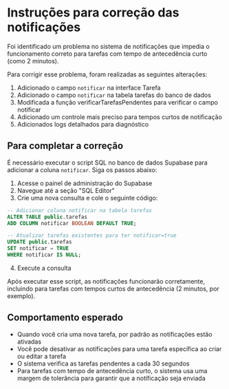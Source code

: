 # Instruções para correção das notificações

Foi identificado um problema no sistema de notificações que impedia o funcionamento correto para tarefas com tempo de antecedência curto (como 2 minutos).

Para corrigir esse problema, foram realizadas as seguintes alterações:

1. Adicionado o campo `notificar` na interface Tarefa
2. Adicionado o campo `notificar` na tabela tarefas do banco de dados
3. Modificada a função verificarTarefasPendentes para verificar o campo notificar
4. Adicionado um controle mais preciso para tempos curtos de notificação
5. Adicionados logs detalhados para diagnóstico

## Para completar a correção

É necessário executar o script SQL no banco de dados Supabase para adicionar a coluna `notificar`. Siga os passos abaixo:

1. Acesse o painel de administração do Supabase
2. Navegue até a seção "SQL Editor"
3. Crie uma nova consulta e cole o seguinte código:

```sql
-- Adicionar coluna notificar na tabela tarefas
ALTER TABLE public.tarefas
ADD COLUMN notificar BOOLEAN DEFAULT TRUE;

-- Atualizar tarefas existentes para ter notificar=true
UPDATE public.tarefas
SET notificar = TRUE
WHERE notificar IS NULL;
```

4. Execute a consulta

Após executar esse script, as notificações funcionarão corretamente, incluindo para tarefas com tempos curtos de antecedência (2 minutos, por exemplo).

## Comportamento esperado

- Quando você cria uma nova tarefa, por padrão as notificações estão ativadas
- Você pode desativar as notificações para uma tarefa específica ao criar ou editar a tarefa
- O sistema verifica as tarefas pendentes a cada 30 segundos
- Para tarefas com tempo de antecedência curto, o sistema usa uma margem de tolerância para garantir que a notificação seja enviada 